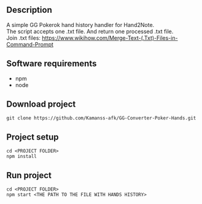 ## Description
A simple GG Pokerok hand history handler for Hand2Note.\
The script accepts one .txt file. And return one processed .txt file.\
Join .txt files: https://www.wikihow.com/Merge-Text-(.Txt)-Files-in-Command-Prompt

## Software requirements
- npm
- node

## Download project
```
git clone https://github.com/Kamanss-afk/GG-Converter-Poker-Hands.git
```

## Project setup
```
cd <PROJECT FOLDER>
npm install
```

## Run project
```
cd <PROJECT FOLDER>
npm start <THE PATH TO THE FILE WITH HANDS HISTORY>
```